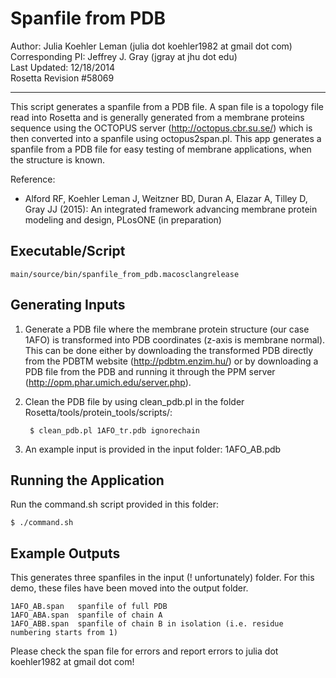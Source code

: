 Spanfile from PDB
=================

Author: Julia Koehler Leman (julia dot koehler1982 at gmail dot com)  
Corresponding PI: Jeffrey J. Gray (jgray at jhu dot edu)  
Last Updated: 12/18/2014  
Rosetta Revision #58069

---

This script generates a spanfile from a PDB file. A span file is a topology file
read into Rosetta and is generally generated from a membrane proteins sequence 
using the OCTOPUS server (http://octopus.cbr.su.se/) which is then converted into
a spanfile using octopus2span.pl. This app generates a spanfile from a PDB file
for easy testing of membrane applications, when the structure is known.

Reference:
* Alford RF, Koehler Leman J, Weitzner BD, Duran A, Elazar A, Tilley D, Gray JJ 
  (2015): An integrated framework advancing membrane protein modeling and 
  design, PLosONE (in preparation)

## Executable/Script

    main/source/bin/spanfile_from_pdb.macosclangrelease

## Generating Inputs 

1. Generate a PDB file where the membrane protein structure (our case 1AFO) is 
   transformed into PDB coordinates (z-axis is membrane normal). This can be done 
   either by downloading the transformed PDB directly from the PDBTM website 
   (http://pdbtm.enzim.hu/) or by downloading a PDB file from the PDB and running
   it through the PPM server (http://opm.phar.umich.edu/server.php).

2. Clean the PDB file by using clean_pdb.pl in the folder 
   Rosetta/tools/protein_tools/scripts/:

        $ clean_pdb.pl 1AFO_tr.pdb ignorechain

3. An example input is provided in the input folder: 1AFO_AB.pdb

## Running the Application
Run the command.sh script provided in this folder:

    $ ./command.sh

## Example Outputs
This generates three spanfiles in the input (! unfortunately) folder. For this 
demo, these files have been moved into the output folder. 

    1AFO_AB.span   spanfile of full PDB
    1AFO_ABA.span  spanfile of chain A
    1AFO_ABB.span  spanfile of chain B in isolation (i.e. residue numbering starts from 1)

Please check the span file for errors and report errors to 
julia dot koehler1982 at gmail dot com!
